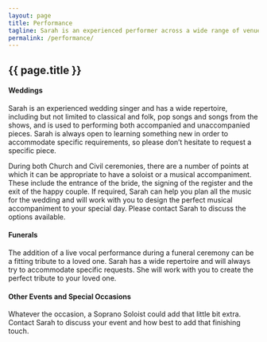 ```yaml
---
layout: page
title: Performance
tagline: Sarah is an experienced performer across a wide range of venues and events
permalink: /performance/
---
```

## {{ page.title }}

#### Weddings
Sarah is an experienced wedding singer and has a wide repertoire, including but not limited to classical and folk, pop songs and songs from the shows, and is used to performing both accompanied and unaccompanied pieces. Sarah is always open to learning something new in order to accommodate specific requirements, so please don’t hesitate to request a specific piece. 
 
During both Church and Civil ceremonies, there are a number of points at which it can be appropriate to have a soloist or a musical accompaniment. These include the entrance of the bride, the signing of the register and the exit of the happy couple. If required, Sarah can help you plan all the music for the wedding and will work with you to design the perfect musical accompaniment to your special day. Please contact Sarah to discuss the options available.  

#### Funerals
The addition of a live vocal performance during a funeral ceremony can be a fitting tribute to a loved one. Sarah has a wide repertoire and will always try to accommodate specific requests. She will work with you to create the perfect tribute to your loved one.  

#### Other Events and Special Occasions
Whatever the occasion, a Soprano Soloist could add that little bit extra. Contact Sarah to discuss your event and how best to add that finishing touch.  